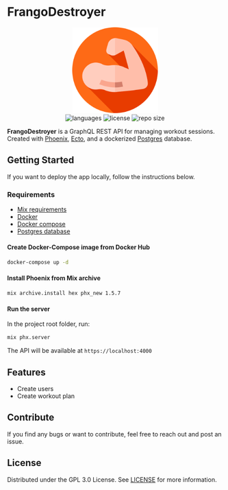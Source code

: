 # FrangoDestroyer

  <div align="center">
    <img src=".github/frangodestroyer.png" width="200px" />
  </div>
  <div align="center">
    <img src="https://img.shields.io/github/languages/count/vcwild/frango-destroyer?color=%23E96418&style=flat-square" alt="languages" />
    <img src="https://img.shields.io/github/license/vcwild/frango-destroyer?color=%23E96418&style=flat-square" alt="license" />
    <img src="https://img.shields.io/github/repo-size/vcwild/frango-destroyer?color=%23E96418&style=flat-square" alt="repo size" />
  </div>

**FrangoDestroyer** is a GraphQL REST API for managing workout sessions. Created with [Phoenix](https://hexdocs.pm/phoenix/Mix.Tasks.Phx.New.html), [Ecto](https://hexdocs.pm/ecto/), and a dockerized [Postgres](https://www.postgresql.org/) database.

## Getting Started

If you want to deploy the app locally, follow the instructions below.

### Requirements

- [Mix requirements](./mix.exs)
- [Docker](https://www.docker.com/)
- [Docker compose](https://docs.docker.com/compose/)
- [Postgres database](https://hub.docker.com/_/postgres)

#### Create Docker-Compose image from Docker Hub

```sh
docker-compose up -d
```

#### Install Phoenix from Mix archive

```sh
mix archive.install hex phx_new 1.5.7
```

#### Run the server

In the project root folder, run:

```sh
mix phx.server
```

The API will be available at `https://localhost:4000`

## Features

- Create users
- Create workout plan

## Contribute

If you find any bugs or want to contribute, feel free to reach out and post an issue.

## License

Distributed under the GPL 3.0 License. See [LICENSE](/LICENSE) for more information.

